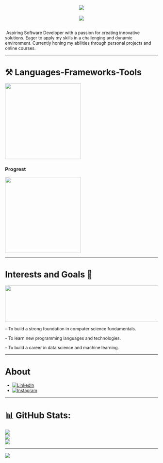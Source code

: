 <h1 align="center">
    <img src="https://readme-typing-svg.herokuapp.com/?font=Righteous&size=35&center=true&vCenter=true&width=900&height=70&duration=4000&lines=Hi+Broo!+👋;+I'm+Mokhammad+Ilham!;" />
</h1>
<p align = "center">
    <img src="https://github.com/user-attachments/assets/606fc39c-46a4-49e7-a482-3d95198cc6a3"/>
</p>

<br/>
</div>
  <img src="https://komarev.com/ghpvc/?username=Mokhamm-Ilham&style=flat-square&color=blue" alt=""/>
</div>
Aspiring Software Developer with a passion for creating innovative solutions. Eager to apply my skills in a challenging and dynamic environment. Currently honing my abilities through personal projects and online courses.

<hr/>

# ⚒️ Languages-Frameworks-Tools

<div>
    <img src="https://skillicons.dev/icons?i=html,css,vscode,git,bootstrap" width = 250 />
</div>

### Progrest

<div>
    <img src="https://skillicons.dev/icons?i=nodejs,python,javascript,cpp,java,nextjs,mysql,github,astro,postman" width = 250 />
</div>

<hr/>

# Interests and Goals 🎯


<a href="https://www.gitanimals.org/en_US?utm_medium=image&utm_source=Awimya-Rn&utm_content=line">
  <img
    src="https://render.gitanimals.org/lines/Mokhamm-Ilham?pet-id=736823460251891632"
    width="600"
    height="120"
  />
</a>
  

<p>- To build a strong foundation in computer science fundamentals.<p/>
<p>- To learn new programming languages and technologies.<p/>
<p>- To build a career in data science and machine learning.<p/>

<hr/>

# About

- [![LinkedIn](https://img.shields.io/badge/LinkedIn-%230077B5.svg?logo=linkedin&logoColor=white)](https://www.linkedin.com/in/mokhammad-ilham-putra-wijaya-825201288/)
- [![Instagram](https://img.shields.io/badge/Instagram-%23E4405F.svg?logo=Instagram&logoColor=white)](https://www.instagram.com/hamm._ez/)

<hr/>

# 📊 GitHub Stats:
![](https://github-readme-stats.vercel.app/api?username=Awimya-Rn&theme=nightowl&hide_border=true&include_all_commits=false&count_private=false)<br/>
![](https://github-readme-streak-stats.herokuapp.com/?user=Awimya-Rn&theme=nightowl&hide_border=true)<br/>
![](https://github-readme-stats.vercel.app/api/top-langs/?username=Awimya-Rn&theme=nightowl&hide_border=true&include_all_commits=false&count_private=false&layout=compact)

---
[![](https://visitcount.itsvg.in/api?id=Awimya-Rn&icon=0&color=0)](https://visitcount.itsvg.in)

<!-- Proudly created with GPRM ( https://gprm.itsvg.in ) -->

<!--
**Mokhamm-Ilham/Mokhamm-Ilham** is a ✨ _special_ ✨ repository because its `README.md` (this file) appears on your GitHub profile.

Here are some ideas to get you started:

- 🔭 I’m currently working on ...
- 🌱 I’m currently learning ...
- 👯 I’m looking to collaborate on ...
- 🤔 I’m looking for help with ...
- 💬 Ask me about ...
- 📫 How to reach me: ...
- 😄 Pronouns: ...
- ⚡ Fun fact: ...
-->
